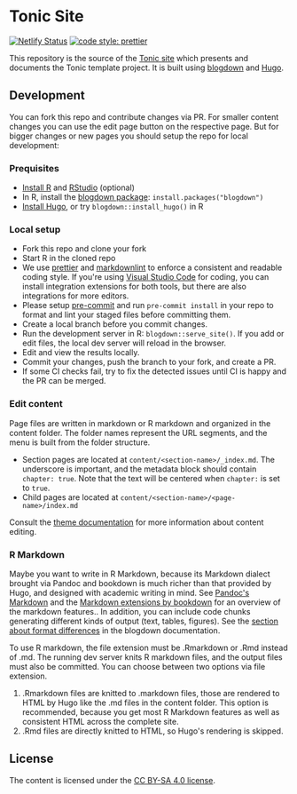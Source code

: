 # Tonic Site

[![Netlify Status](https://api.netlify.com/api/v1/badges/19f789eb-dc29-44bf-bd8f-c676f7eeeb27/deploy-status)](https://app.netlify.com/sites/gin-tonic/deploys)
[![code style: prettier](https://img.shields.io/badge/code_style-prettier-ff69b4.svg?style=flat-square)](https://github.com/prettier/prettier)

This repository is the source of the [Tonic site]
which presents and documents the Tonic template project.
It is built using [blogdown] and [Hugo].

## Development

You can fork this repo and contribute changes via PR.
For smaller content changes you can use the edit page button on the respective page.
But for bigger changes or new pages you should setup the repo for local development:

### Prequisites

- [Install R][r] and [RStudio] (optional)
- In R, install the [blogdown package][blogdown]: `install.packages("blogdown")`
- [Install Hugo][hugo], or try `blogdown::install_hugo()` in R

### Local setup

- Fork this repo and clone your fork
- Start R in the cloned repo
- We use [prettier] and [markdownlint] to enforce a consistent and readable coding style.
  If you're using [Visual Studio Code][vscode] for coding, you can install integration extensions for both tools,
  but there are also integrations for more editors.
- Please setup [pre-commit] and run `pre-commit install` in your repo
  to format and lint your staged files before committing them.
- Create a local branch before you commit changes.
- Run the development server in R: `blogdown::serve_site()`.
  If you add or edit files, the local dev server will reload in the browser.
- Edit and view the results locally.
- Commit your changes, push the branch to your fork, and create a PR.
- If some CI checks fail, try to fix the detected issues until CI is happy and the PR can be merged.

### Edit content

Page files are written in markdown or R markdown and organized in the content folder.
The folder names represent the URL segments, and the menu is built from the folder structure.

- Section pages are located at `content/<section-name>/_index.md`.
  The underscore is important, and the metadata block should contain `chapter: true`.
  Note that the text will be centered when `chapter:` is set to `true`.
- Child pages are located at `content/<section-name>/<page-name>/index.md`

Consult the [theme documentation] for more information about content editing.

### R Markdown

Maybe you want to write in R Markdown, because its Markdown dialect brought via Pandoc and bookdown is much richer
than that provided by Hugo, and designed with academic writing in mind.
See [Pandoc's Markdown] and the [Markdown extensions by bookdown] for an overview of the markdown features..
In addition, you can include code chunks generating different kinds of output (text, tables, figures).
See the [section about format differences][format differences] in the blogdown documentation.

To use R markdown, the file extension must be .Rmarkdown or .Rmd instead of .md.
The running dev server knits R markdown files, and the output files must also be committed.
You can choose between two options via file extension.

1. .Rmarkdown files are knitted to .markdown files,
   those are rendered to HTML by Hugo like the .md files in the content folder.
   This option is recommended, because you get most R Markdown features as well as consistent HTML across the complete site.
2. .Rmd files are directly knitted to HTML, so Hugo's rendering is skipped.

## License

The content is licensed under the [CC BY-SA 4.0 license].

[tonic site]: https://gin-tonic.netlify.app
[blogdown]: https://github.com/rstudio/blogdown
[hugo]: https://gohugo.io/
[r]: https://cran.r-project.org
[rstudio]: https://www.rstudio.com/products/rstudio/download/#download
[theme documentation]: https://themes.gohugo.io//theme/hugo-theme-learn/en
[pre-commit]: https://pre-commit.com
[prettier]: http://prettier.io
[markdownlint]: https://github.com/DavidAnson/markdownlint
[vscode]: https://code.visualstudio.com
[pandoc's markdown]: https://pandoc.org/MANUAL.html#pandocs-markdown
[markdown extensions by bookdown]: https://bookdown.org/yihui/bookdown/markdown-extensions-by-bookdown.html
[format differences]: https://bookdown.org/yihui/blogdown/output-format.html
[cc by-sa 4.0 license]: https://creativecommons.org/licenses/by-sa/4.0/
